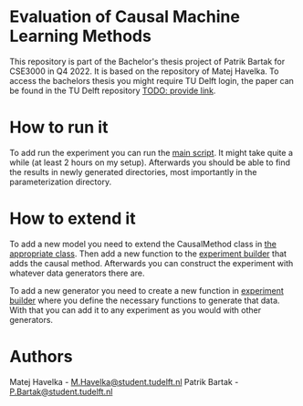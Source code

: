 # Evaluation of Causal Machine Learning Methods
This repository is part of the Bachelor's thesis project of Patrik Bartak for CSE3000 in Q4 2022. It is based on the repository of Matej Havelka.
To access the bachelors thesis you might require TU Delft login, the paper can be found in the TU Delft repository [TODO: provide link]().

# How to run it
To add run the experiment you can run the [main script](sample/main.py). It might take quite a while (at least 2 hours on my setup).
Afterwards you should be able to find the results in newly generated directories, most importantly in the parameterization directory.

# How to extend it
To add a new model you need to extend the CausalMethod class in [the appropriate class](sample/causal_effect_methods.py). Then add a new function to the [experiment builder](sample/experiment.py) that adds the causal method.
Afterwards you can construct the experiment with whatever data generators there are.

To add a new generator you need to create a new function in [experiment builder](sample/experiment.py) where you define the necessary functions to generate that data. With that you can add it to any experiment as you would with other generators.

# Authors
Matej Havelka - M.Havelka@student.tudelft.nl
Patrik Bartak - P.Bartak@student.tudelft.nl
